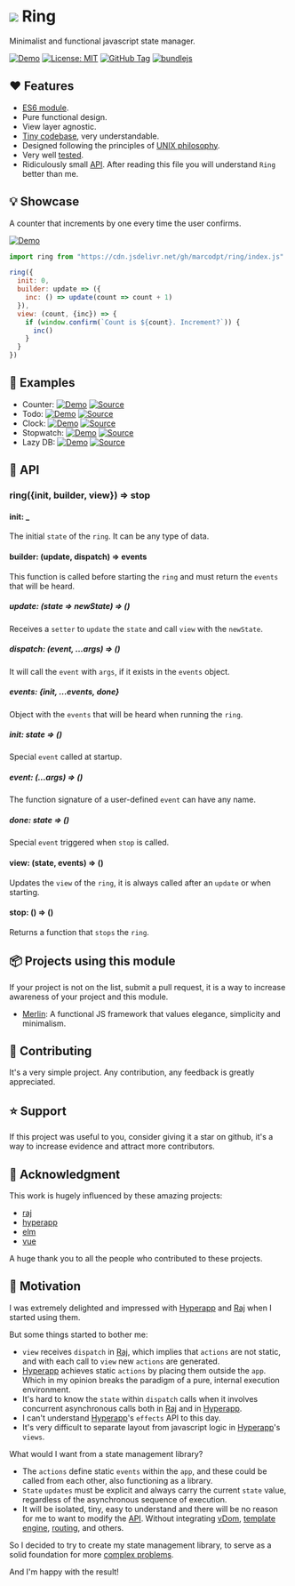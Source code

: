 # ![](favicon.ico) Ring

Minimalist and functional javascript state manager.

[![Demo](https://img.shields.io/badge/Demo-blue)](https://marcodpt.github.io/ring/)
[![License: MIT](https://img.shields.io/badge/License-MIT-yellow.svg)](https://opensource.org/licenses/MIT)
[![GitHub Tag](https://img.shields.io/github/v/tag/marcodpt/ring)](https://github.com/marcodpt/ring/tags)
[![bundlejs](https://deno.bundlejs.com/badge?q=https://raw.githubusercontent.com/marcodpt/ring/main/index.js&treeshake=[{default}])](https://bundlejs.com/?q=https://raw.githubusercontent.com/marcodpt/ring/main/index.js&treeshake=[{default}])

## ❤️ Features
 - [ES6 module](https://github.com/marcodpt/ring/blob/main/index.js).
 - Pure functional design.
 - View layer agnostic.
 - [Tiny codebase](https://github.com/marcodpt/ring/blob/main/index.js),
very understandable.
 - Designed following the principles of
[UNIX philosophy](https://en.wikipedia.org/wiki/Unix_philosophy).
 - Very well [tested](https://marcodpt.github.io/ring/tests/).
 - Ridiculously small [API](#-api). After reading this file you will
understand `Ring` better than me.

## 💡 Showcase
A counter that increments by one every time the user confirms.

[![Demo](https://img.shields.io/badge/Demo-blue)](https://marcodpt.github.io/ring/examples/simple.html)

```js
import ring from "https://cdn.jsdelivr.net/gh/marcodpt/ring/index.js"

ring({
  init: 0,
  builder: update => ({
    inc: () => update(count => count + 1)
  }),
  view: (count, {inc}) => {
    if (window.confirm(`Count is ${count}. Increment?`)) {
      inc()
    }
  }
})
```

## 💯 Examples

 - Counter:
[![Demo](https://img.shields.io/badge/Demo-blue)](https://marcodpt.github.io/ring/examples/counter.html)
[![Source](https://img.shields.io/badge/Source-gray)](https://github.com/marcodpt/ring/blob/main/examples/counter.html)
 - Todo:
[![Demo](https://img.shields.io/badge/Demo-blue)](https://marcodpt.github.io/ring/examples/todo.html)
[![Source](https://img.shields.io/badge/Source-gray)](https://github.com/marcodpt/ring/blob/main/examples/todo.html)
 - Clock:
[![Demo](https://img.shields.io/badge/Demo-blue)](https://marcodpt.github.io/ring/examples/clock.html)
[![Source](https://img.shields.io/badge/Source-gray)](https://github.com/marcodpt/ring/blob/main/examples/clock.html)
 - Stopwatch:
[![Demo](https://img.shields.io/badge/Demo-blue)](https://marcodpt.github.io/ring/examples/stopwatch.html)
[![Source](https://img.shields.io/badge/Source-gray)](https://github.com/marcodpt/ring/blob/main/examples/stopwatch.html)
 - Lazy DB:
[![Demo](https://img.shields.io/badge/Demo-blue)](https://marcodpt.github.io/ring/examples/lazy_db.html)
[![Source](https://img.shields.io/badge/Source-gray)](https://github.com/marcodpt/ring/blob/main/examples/lazy_db.html)

## 📖 API

### ring({init, builder, view}) => stop

#### init: _
The initial `state` of the `ring`. It can be any type of data.

#### builder: (update, dispatch) => events
This function is called before starting the `ring` and must return the `events`
that will be heard.

##### update: (state => newState) => ()
Receives a `setter` to `update` the `state` and call `view` with the
`newState`.

##### dispatch: (event, ...args) => ()
It will call the `event` with `args`, if it exists in the `events` object.

##### events: {init, ...events, done}
Object with the `events` that will be heard when running the `ring`.

##### init: state => ()
Special `event` called at startup.

##### event: (...args) => ()
The function signature of a user-defined `event` can have any name.

##### done: state => ()
Special `event` triggered when `stop` is called.

#### view: (state, events) => ()
Updates the `view` of the `ring`, it is always called after an `update` or when
starting.

#### stop: () => ()
Returns a function that `stops` the `ring`.

## 📦 Projects using this module
If your project is not on the list, submit a pull request, it is a way to
increase awareness of your project and this module.

 - [Merlin](https://github.com/marcodpt/merlin): A functional JS framework that
values elegance, simplicity and minimalism. 

## 🤝 Contributing
It's a very simple project.
Any contribution, any feedback is greatly appreciated.

## ⭐ Support
If this project was useful to you, consider giving it a star on github, it's a
way to increase evidence and attract more contributors.

## 🙏 Acknowledgment
This work is hugely influenced by these amazing projects:
 - [raj](https://github.com/andrejewski/raj)
 - [hyperapp](https://github.com/jorgebucaran/hyperapp)
 - [elm](https://github.com/elm)
 - [vue](https://github.com/vuejs/vue)

A huge thank you to all the people who contributed to these projects.

## 📢 Motivation
I was extremely delighted and impressed with
[Hyperapp](https://github.com/jorgebucaran/hyperapp) and
[Raj](https://github.com/andrejewski/raj) when I started using them.

But some things started to bother me:
 - `view` receives `dispatch` in [Raj](https://github.com/andrejewski/raj),
which implies that `actions` are not static, and with each call to `view` new
`actions` are generated.
 - [Hyperapp](https://github.com/jorgebucaran/hyperapp) achieves static
`actions` by placing them outside the `app`. Which in my opinion breaks the
paradigm of a pure, internal execution environment.
 - It's hard to know the `state` within `dispatch` calls when it involves
concurrent asynchronous calls both in
[Raj](https://github.com/andrejewski/raj) and in
[Hyperapp](https://github.com/jorgebucaran/hyperapp).
 - I can't understand [Hyperapp](https://github.com/jorgebucaran/hyperapp)'s
`effects` API to this day.
 - It's very difficult to separate layout from javascript logic in
[Hyperapp](https://github.com/jorgebucaran/hyperapp)'s `views`.

What would I want from a state management library?
 - The `actions` define static `events` within the `app`, and these could be
called from each other, also functioning as a library.
 - `State` `updates` must be explicit and always carry the current `state`
value, regardless of the asynchronous sequence of execution.
 - It will be isolated, tiny, easy to understand and there will be no reason
for me to want to modify the [API](#-api). Without integrating
[vDom](https://github.com/jorgebucaran/superfine),
[template engine](https://github.com/marcodpt/tint),
[routing](https://github.com/marcodpt/wand),
and others.

So I decided to try to create my state management library, to serve as a solid
foundation for more [complex problems](https://github.com/marcodpt/merlin).

And I'm happy with the result!
